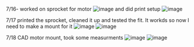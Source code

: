 7/16- worked on sprocket for motor
![image](https://github.com/user-attachments/assets/55dcb770-e8a8-4e83-a7df-6e61da9ff5b8)
and did print setup
![image](https://github.com/user-attachments/assets/794ee6ed-0597-4b04-82c9-e9d9e7ebe6ff)


7/17 printed the sprocket, cleaned it up and tested the fit. It workds so now I need to make a mount for it
![image](https://github.com/user-attachments/assets/5a411b43-67ac-41ce-a7ad-6bf7c63086cb)
![image](https://github.com/user-attachments/assets/0976efca-9bf6-46bf-90d1-3e25c838b32c)

7/18 CAD motor mount, took some measurments
![image](https://github.com/user-attachments/assets/37eebad6-150c-4ae7-92bc-5e0c7e32c009)
![image](https://github.com/user-attachments/assets/d10a453e-b96f-46d4-98d3-72d5ba9cfcf5)

